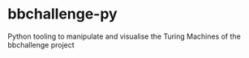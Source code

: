 # bbchallenge-py
Python tooling to manipulate and visualise the Turing Machines of the bbchallenge project
